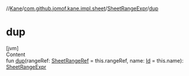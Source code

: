 //[Kane](../../index.md)/[com.github.jomof.kane.impl.sheet](../index.md)/[SheetRangeExpr](index.md)/[dup](dup.md)



# dup  
[jvm]  
Content  
fun [dup](dup.md)(rangeRef: [SheetRangeRef](../../com.github.jomof.kane.impl/-sheet-range-ref/index.md) = this.rangeRef, name: [Id](../../com.github.jomof.kane.impl/index.md#%5Bcom.github.jomof.kane.impl%2FId%2F%2F%2FPointingToDeclaration%2F%5D%2FClasslikes%2F-2060307422) = this.name): [SheetRangeExpr](index.md)  



